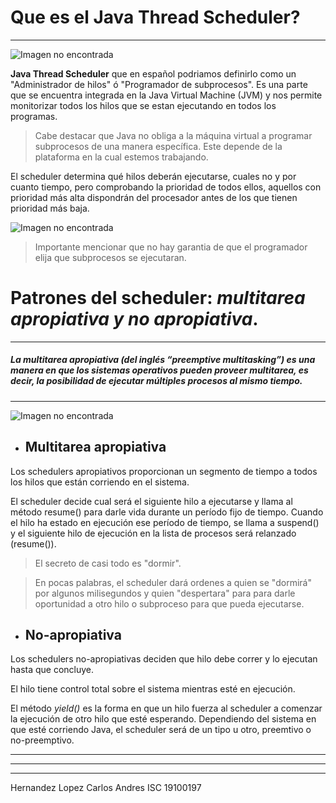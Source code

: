 # **Que es el Java Thread Scheduler?**
___________

![Imagen no encontrada](https://www.j2eeonline.com/java-certification/module7/images/scheduling.gif) 


**Java Thread Scheduler** que en español podriamos definirlo como un "Administrador de hilos" ó "Programador de subprocesos". Es una parte que se  encuentra integrada en la Java Virtual Machine (JVM) y nos permite monitorizar todos los hilos que se estan ejecutando en todos los programas.

>Cabe destacar que Java no obliga a la máquina virtual a programar subprocesos de una manera específica. Este depende de la plataforma en la cual estemos trabajando.

El scheduler determina qué hilos deberán ejecutarse, cuales no y por cuanto tiempo, pero comprobando la prioridad de todos ellos, aquellos con prioridad más alta dispondrán del procesador antes de los que tienen prioridad más baja.

![Imagen no encontrada](https://intellipaat.com/mediaFiles/2018/12/b2-1.png)

>Importante mencionar que no hay garantia de que el programador elija que subprocesos se ejecutaran.

# **Patrones del scheduler: *multitarea apropiativa y no apropiativa*.**
----
##### La multitarea apropiativa (del inglés “preemptive multitasking”) es una manera en que los sistemas operativos pueden proveer multitarea, es decir, la posibilidad de ejecutar múltiples procesos al mismo tiempo.
-----

![Imagen no encontrada ](https://asistemgrp7.weebly.com/uploads/1/1/2/1/11217557/editor/968546763.jpg?1490292244)

 - ## **Multitarea apropiativa**
 

Los schedulers apropiativos proporcionan un segmento de tiempo a todos los hilos que están corriendo en el sistema.

El scheduler decide cual será el siguiente hilo a ejecutarse y llama al método resume() para darle vida durante un período fijo de tiempo.
Cuando el hilo ha estado en ejecución ese período de tiempo, se llama a suspend() y el siguiente hilo de ejecución en la lista de procesos será relanzado (resume()).

>El secreto de casi todo es "dormir". 

>En pocas palabras, el scheduler dará ordenes a quien se "dormirá" por algunos milisegundos y quien "despertara" para para darle oportunidad a otro hilo o subproceso para que pueda ejecutarse. 


   
  - ##  **No-apropiativa**
  

 Los schedulers no-apropiativas deciden que hilo debe correr y lo ejecutan hasta que concluye. 

 El hilo tiene control total sobre el sistema mientras esté en ejecución.
   
 El método *yield()* es la forma en que un hilo fuerza al scheduler a comenzar la ejecución de otro hilo que esté esperando. Dependiendo del sistema en que esté corriendo Java, el scheduler será de un tipo u otro, preemtivo o no-preemptivo.

 ----





-----
-----
Hernandez Lopez Carlos Andres ISC 19100197